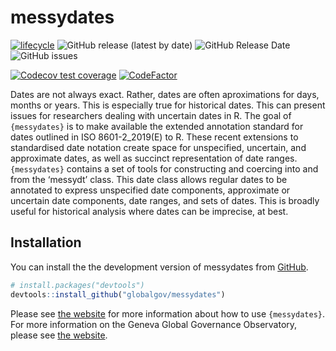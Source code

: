 
<!-- README.md is generated from README.Rmd. Please edit that file -->

# messydates

<!-- badges: start -->

[![lifecycle](https://img.shields.io/badge/lifecycle-experimental-orange.svg)](https://www.tidyverse.org/lifecycle/#experimental)
![GitHub release (latest by
date)](https://img.shields.io/github/v/release/globalgov/messydates)
![GitHub Release
Date](https://img.shields.io/github/release-date/globalgov/messydates)
![GitHub
issues](https://img.shields.io/github/issues-raw/globalgov/messydates)
<!-- [![HitCount](http://hits.dwyl.com/globalgov/qData.svg)](http://hits.dwyl.com/globalgov/messydates) -->
[![Codecov test
coverage](https://codecov.io/gh/globalgov/messydates/branch/main/graph/badge.svg)](https://codecov.io/gh/globalgov/qCreate?branch=main)
[![CodeFactor](https://www.codefactor.io/repository/github/globalgov/messydates/badge)](https://www.codefactor.io/repository/github/globalgov/messydates)
<!-- badges: end -->

Dates are not always exact. Rather, dates are often aproximations for
days, months or years. This is especially true for historical dates.
This can present issues for researchers dealing with uncertain dates in
R. The goal of `{messydates}` is to make available the extended
annotation standard for dates outlined in ISO 8601-2\_2019(E) to R.
These recent extensions to standardised date notation create space for
unspecified, uncertain, and approximate dates, as well as succinct
representation of date ranges. `{messydates}` contains a set of tools
for constructing and coercing into and from the ‘messydt’ class. This
date class allows regular dates to be annotated to express unspecified
date components, approximate or uncertain date components, date ranges,
and sets of dates. This is broadly useful for historical analysis where
dates can be imprecise, at best.

## Installation

You can install the the development version of messydates from
[GitHub](https://github.com/).

``` r
# install.packages("devtools")
devtools::install_github("globalgov/messydates")
```

Please see [the website](https://globalgov.github.io/messydates) for
more information about how to use `{messydates}`. For more information
on the Geneva Global Governance Observatory, please see [the
website](https://github.com/globalgov).
